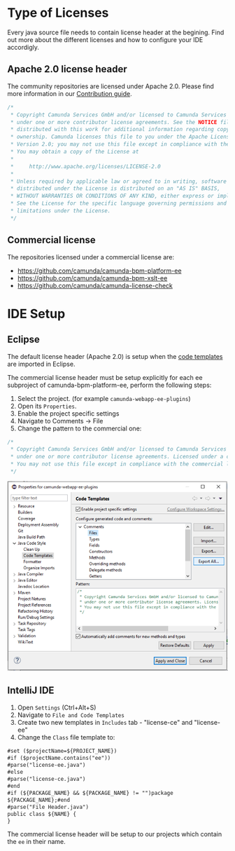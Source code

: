 # Type of Licenses

Every java source file needs to contain license header at the begining. Find out more about the different licenses and how to configure your IDE accordigly.

## Apache 2.0 license header

The community repositories are licensed under Apache 2.0. Please find more information in our [Contribution guide](https://github.com/camunda/camunda-bpm-platform/blob/master/CONTRIBUTING.md#license-headers).

```java
/*
 * Copyright Camunda Services GmbH and/or licensed to Camunda Services GmbH
 * under one or more contributor license agreements. See the NOTICE file
 * distributed with this work for additional information regarding copyright
 * ownership. Camunda licenses this file to you under the Apache License,
 * Version 2.0; you may not use this file except in compliance with the License.
 * You may obtain a copy of the License at
 *
 *     http://www.apache.org/licenses/LICENSE-2.0
 *
 * Unless required by applicable law or agreed to in writing, software
 * distributed under the License is distributed on an "AS IS" BASIS,
 * WITHOUT WARRANTIES OR CONDITIONS OF ANY KIND, either express or implied.
 * See the License for the specific language governing permissions and
 * limitations under the License.
 */
 ```

## Commercial license

The repositories licensed under a commercial license are:

* https://github.com/camunda/camunda-bpm-platform-ee
* https://github.com/camunda/camunda-bpm-xslt-ee
* https://github.com/camunda/camunda-license-check

# IDE Setup

## Eclipse

The default license header (Apache 2.0) is setup when the [code templates](https://github.com/camunda/camunda-bpm-platform/tree/master/settings/eclipse)
are imported in Eclipse.

The commercial license header must be setup explicitly for each ee subproject of camunda-bpm-platform-ee, perform the following steps:
1. Select the project. (for example `camunda-webapp-ee-plugins`)
2. Open its `Properties`.
3. Enable the project specific settings
4. Navigate to Comments -> File
5. Change the pattern to the commercial one:
```java
/*
 * Copyright Camunda Services GmbH and/or licensed to Camunda Services GmbH
 * under one or more contributor license agreements. Licensed under a commercial license.
 * You may not use this file except in compliance with the commercial license.
 */
 ```
![eclipse-settings](img/eclipse-project-settings.png)

## IntelliJ IDE

1. Open `Settings` (Ctrl+Alt+S)
2. Navigate to `File and Code Templates`
3. Create two new templates in `Includes` tab - "license-ce" and "license-ee"
4. Change the `Class` file template to:
```
#set ($projectName=${PROJECT_NAME})
#if ($projectName.contains("ee"))
#parse("license-ee.java")
#else
#parse("license-ce.java")
#end
#if (${PACKAGE_NAME} && ${PACKAGE_NAME} != "")package ${PACKAGE_NAME};#end
#parse("File Header.java")
public class ${NAME} {
}
```
The commercial license header will be setup to our projects which contain the `ee` in their name.
